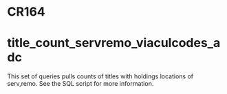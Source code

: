 # CR164
# title_count_servremo_viaculcodes_adc

This set of queries pulls counts of titles with holdings locations of serv,remo. See the SQL script for more information.
